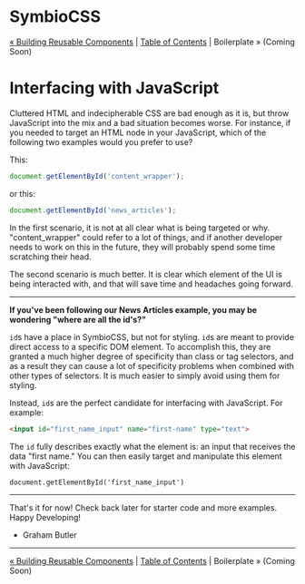 # SymbioCSS

[&laquo; Building Reusable Components](04_building-reusable-components.md) | [Table of Contents](https://github.com/gbdrummer/symbiocss) | Boilerplate &raquo; (Coming Soon)

# Interfacing with JavaScript

Cluttered HTML and indecipherable CSS are bad enough as it is, but throw JavaScript into the mix and a bad situation becomes worse. For instance, if you needed to target an HTML node in your JavaScript, which of the following two examples would you prefer to use?

This:
```js
document.getElementById('content_wrapper');
```
or this:
```js
document.getElementById('news_articles');
```

In the first scenario, it is not at all clear what is being targeted or why. "content_wrapper" could refer to a lot of things, and if another developer needs to work on this in the future, they will probably spend some time scratching their head.

The second scenario is much better. It is clear which element of the UI is being interacted with, and that will save time and headaches going forward.

---

**If you've been following our News Articles example, you may be wondering "where are all the id's?"**

`id`s have a place in SymbioCSS, but not for styling. `id`s are meant to provide direct access to a specific DOM element. To accomplish this, they are granted a much higher degree of specificity than class or tag selectors, and as a result they can cause a lot of specificity problems when combined with other types of selectors. It is much easier to simply avoid using them for styling.

Instead, `id`s are the perfect candidate for interfacing with JavaScript. For example:

```HTML
<input id="first_name_input" name="first-name" type="text">
```

The `id` fully describes exactly what the element is: an input that receives the data "first name." You can then easily target and manipulate this element with JavaScript:

```JS
document.getElementById('first_name_input')
```

---
 
That's it for now! Check back later for starter code and more examples. Happy Developing!

- Graham Butler

---
[&laquo; Building Reusable Components](04_building-reusable-components.md) | [Table of Contents](https://github.com/gbdrummer/symbiocss) | Boilerplate &raquo; (Coming Soon)
